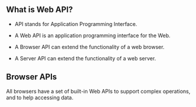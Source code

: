 ## What is Web API?

* API stands for Application Programming Interface.

* A Web API is an application programming interface for the Web.

* A Browser API can extend the functionality of a web browser.

* A Server API can extend the functionality of a web server.

## Browser APIs

All browsers have a set of built-in Web APIs to support complex operations, and to help accessing data.

